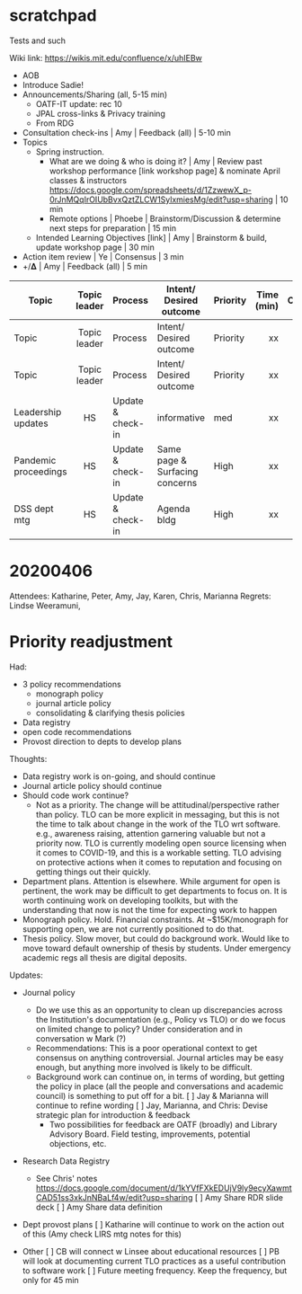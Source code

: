 # scratchpad
Tests and such

Wiki link: https://wikis.mit.edu/confluence/x/uhIEBw

- AOB
- Introduce Sadie!
- Announcements/Sharing (all, 5-15 min)
	- OATF-IT update: rec 10
	- JPAL cross-links & Privacy training
	- From RDG
- Consultation check-ins | Amy | Feedback (all) | 5-10 min
- Topics
	- Spring instruction. 
		- What are we doing & who is doing it? | Amy | Review past workshop performance [link workshop page] & nominate April classes & instructors https://docs.google.com/spreadsheets/d/1ZzwewX_p-0rJnMQqIrOIUbBvxQztZLCW1SylxmiesMg/edit?usp=sharing | 10 min
		- Remote options | Phoebe | Brainstorm/Discussion & determine next steps for preparation | 15 min
	- Intended Learning Objectives [link] | Amy | Brainstorm & build, update workshop page | 30 min
- Action item review | Ye | Consensus | 3 min
- +/𝚫 | Amy | Feedback (all) | 5 min

| Topic | Topic leader | Process | Intent/ Desired outcome | Priority | Time (min) | OK'd |
| --- |:---:| ---| --- | --- | ---: | :---: |
| Topic | Topic leader | Process | Intent/ Desired outcome | Priority | xx | √ |
| Topic | Topic leader | Process | Intent/ Desired outcome | Priority | xx | √ |
| Leadership updates | HS | Update & check-in | informative | med | xx | √ |
| Pandemic proceedings | HS | Update & check-in | Same page & Surfacing concerns | High | xx | √ |
| DSS dept mtg | HS | Update & check-in | Agenda bldg | High | xx | √ |

20200406
========
Attendees: Katharine, Peter, Amy, Jay, Karen, Chris, Marianna
Regrets: Lindse Weeramuni, 

# Priority readjustment

Had: 

- 3 policy recommendations
	- monograph policy
	- journal article policy
	- consolidating & clarifying thesis policies
- Data registry
- open code recommendations
- Provost direction to depts to develop plans

Thoughts:

- Data registry work is on-going, and should continue
- Journal article policy should continue
- Should code work continue? 
	- Not as a priority. The change will be attitudinal/perspective rather than policy. TLO can be more explicit in messaging, but this is not the time to talk about change in the work of the TLO wrt software. e.g., awareness raising, attention garnering valuable but not a priority now. TLO is currently modeling open source licensing when it comes to COVID-19, and this is a workable setting. TLO advising on protective actions when it comes to reputation and focusing on getting things out their quickly.
- Department plans. Attention is elsewhere. While argument for open is pertinent, the work may be difficult to get departments to focus on. It is worth continuing work on developing toolkits, but with the understanding that now is not the time for expecting work to happen
- Monograph policy. Hold. Financial constraints. At ~$15K/monograph for supporting open, we are not currently positioned to do that.
- Thesis policy. Slow mover, but could do background work. Would like to move toward default ownership of thesis by students. Under emergency academic regs all thesis are digital deposits.

Updates:

- Journal policy
	- Do we use this as an opportunity to clean up discrepancies across the Institution's documentation (e.g., Policy vs TLO) or do we focus on limited change to policy? Under consideration and in conversation w Mark (?)
	- Recommendations: This is a poor operational context to get consensus on anything controversial. Journal articles may be easy enough, but anything more involved is likely to be difficult. 
	- Background work can continue on, in terms of wording, but getting the policy in place (all the people and conversations and academic council) is something to put off for a bit.
	[ ] Jay & Marianna will continue to refine wording
	[ ] Jay, Marianna, and Chris: Devise strategic plan for introduction & feedback 
		- Two possibilities for feedback are OATF (broadly) and Library Advisory Board. Field testing, improvements, potential objections, etc.
	
- Research Data Registry
	- See Chris' notes https://docs.google.com/document/d/1kYVfFXkEDUjV9ly9ecyXawmtCAD51ss3xkJnNBaLf4w/edit?usp=sharing
	[ ] Amy Share RDR slide deck
	[ ] Amy Share data definition
	
- Dept provost plans
	[ ] Katharine will continue to work on the action out of this (Amy check LIRS mtg notes for this)
	
- Other
	[ ] CB will connect w Linsee about educational resources
	[ ] PB will look at documenting current TLO practices as a useful contribution to software work 
	[ ] Future meeting frequency. Keep the frequency, but only for 45 min

